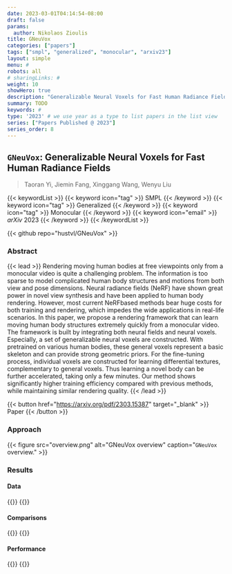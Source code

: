 ```yaml
---
date: 2023-03-01T04:14:54-08:00
draft: false
params:
  author: Nikolaos Zioulis
title: GNeuVox
categories: ["papers"]
tags: ["smpl", "generalized", "monocular", "arxiv23"]
layout: simple
menu: #
robots: all
# sharingLinks: #
weight: 10
showHero: true
description: "Generalizable Neural Voxels for Fast Human Radiance Fields"
summary: TODO
keywords: #
type: '2023' # we use year as a type to list papers in the list view
series: ["Papers Published @ 2023"]
series_order: 8
---
```


## `GNeuVox`: Generalizable Neural Voxels for Fast Human Radiance Fields

> Taoran Yi, Jiemin Fang, Xinggang Wang, Wenyu Liu

{{< keywordList >}}
{{< keyword icon="tag" >}} SMPL {{< /keyword >}}
{{< keyword icon="tag" >}} Generalized {{< /keyword >}}
{{< keyword icon="tag" >}} Monocular {{< /keyword >}}
{{< keyword icon="email" >}} *arXiv* 2023 {{< /keyword >}}
{{< /keywordList >}}

{{< github repo="hustvl/GNeuVox" >}}

### Abstract
{{< lead >}}
Rendering moving human bodies at free viewpoints only from a monocular video is quite a challenging problem. The information is too sparse to model complicated human body structures and motions from both view and pose dimensions. Neural radiance fields (NeRF) have shown great power in novel view synthesis and have been applied to human body rendering. However, most current NeRFbased methods bear huge costs for both training and rendering, which impedes the wide applications in real-life scenarios. In this paper, we propose a rendering framework that can learn moving human body structures extremely quickly from a monocular video. The framework is built by integrating both neural fields and neural voxels. Especially, a set of generalizable neural voxels are constructed. With pretrained on various human bodies, these general voxels represent a basic skeleton and can provide strong geometric priors. For the fine-tuning process, individual voxels are constructed for learning differential textures, complementary to general voxels. Thus learning a novel body can be further accelerated, taking only a few minutes. Our method shows significantly higher training efficiency  compared with previous methods, while maintaining similar rendering quality.
{{< /lead >}}

{{< button href="https://arxiv.org/pdf/2303.15387" target="_blank" >}}
Paper
{{< /button >}}

### Approach

{{< figure
    src="overview.png"
    alt="GNeuVox overview"
    caption="`GNeuVox` overview."
    >}}

### Results

#### Data
{{<badge label="test" message="ZJU_MOCAP" color="yellowgreen" logo="github" link="https://github.com/zju3dv/neuralbody/blob/master/INSTALL.md#zju-mocap-dataset" target="_blank">}}
{{<badge label="test" message="Human3.6M" color="critical" logo="link" link="http://vision.imar.ro/human3.6m/description.php" target="_blank">}}

#### Comparisons
{{<badge label="body--NeRF" message="NeuralBody" color="coral" logo="github" link="https://github.com/zju3dv/neuralbody" target="_blank">}}
{{<badge label="body--NeRF" message="HumanNeRF" color="purple" logo="github" link="https://github.com/chungyiweng/HumanNeRF" target="_blank">}}

#### Performance
{{<badge label="train" message="15--50mins" color="informational" logo="link" >}}
{{<badge label="train" message="RTX3090" color="informational" logo="link" >}}
